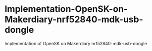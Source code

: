 # Implementation-OpenSK-on-Makerdiary-nrf52840-mdk-usb-dongle
Implementation of OpenSK on Makerdiary nrf52840-mdk-usb-dongle 
